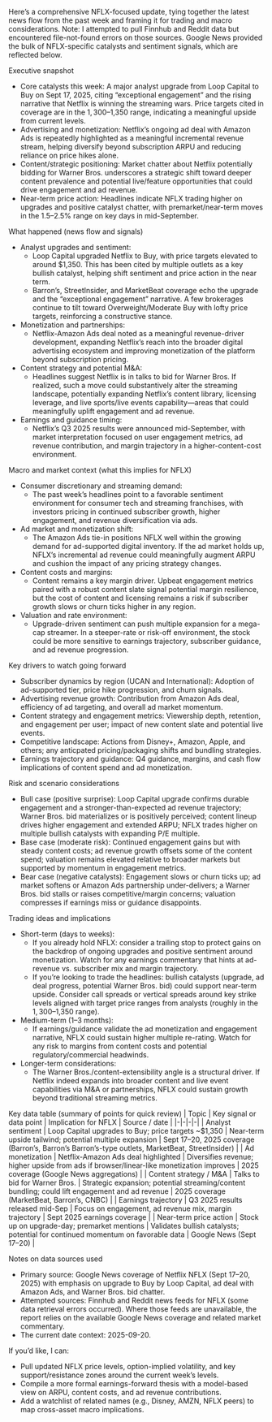 Here’s a comprehensive NFLX-focused update, tying together the latest news flow from the past week and framing it for trading and macro considerations. Note: I attempted to pull Finnhub and Reddit data but encountered file-not-found errors on those sources. Google News provided the bulk of NFLX-specific catalysts and sentiment signals, which are reflected below.

Executive snapshot
- Core catalysts this week: A major analyst upgrade from Loop Capital to Buy on Sept 17, 2025, citing “exceptional engagement” and the rising narrative that Netflix is winning the streaming wars. Price targets cited in coverage are in the $1,300–$1,350 range, indicating a meaningful upside from current levels.
- Advertising and monetization: Netflix’s ongoing ad deal with Amazon Ads is repeatedly highlighted as a meaningful incremental revenue stream, helping diversify beyond subscription ARPU and reducing reliance on price hikes alone.
- Content/strategic positioning: Market chatter about Netflix potentially bidding for Warner Bros. underscores a strategic shift toward deeper content prevalence and potential live/feature opportunities that could drive engagement and ad revenue.
- Near-term price action: Headlines indicate NFLX trading higher on upgrades and positive catalyst chatter, with premarket/near-term moves in the 1.5–2.5% range on key days in mid-September.

What happened (news flow and signals)
- Analyst upgrades and sentiment:
  - Loop Capital upgraded Netflix to Buy, with price targets elevated to around $1,350. This has been cited by multiple outlets as a key bullish catalyst, helping shift sentiment and price action in the near term.
  - Barron’s, StreetInsider, and MarketBeat coverage echo the upgrade and the “exceptional engagement” narrative. A few brokerages continue to tilt toward Overweight/Moderate Buy with lofty price targets, reinforcing a constructive stance.
- Monetization and partnerships:
  - Netflix-Amazon Ads deal noted as a meaningful revenue-driver development, expanding Netflix’s reach into the broader digital advertising ecosystem and improving monetization of the platform beyond subscription pricing.
- Content strategy and potential M&A:
  - Headlines suggest Netflix is in talks to bid for Warner Bros. If realized, such a move could substantively alter the streaming landscape, potentially expanding Netflix’s content library, licensing leverage, and live sports/live events capability—areas that could meaningfully uplift engagement and ad revenue.
- Earnings and guidance timing:
  - Netflix’s Q3 2025 results were announced mid-September, with market interpretation focused on user engagement metrics, ad revenue contribution, and margin trajectory in a higher-content-cost environment.

Macro and market context (what this implies for NFLX)
- Consumer discretionary and streaming demand:
  - The past week’s headlines point to a favorable sentiment environment for consumer tech and streaming franchises, with investors pricing in continued subscriber growth, higher engagement, and revenue diversification via ads.
- Ad market and monetization shift:
  - The Amazon Ads tie-in positions NFLX well within the growing demand for ad-supported digital inventory. If the ad market holds up, NFLX’s incremental ad revenue could meaningfully augment ARPU and cushion the impact of any pricing strategy changes.
- Content costs and margins:
  - Content remains a key margin driver. Upbeat engagement metrics paired with a robust content slate signal potential margin resilience, but the cost of content and licensing remains a risk if subscriber growth slows or churn ticks higher in any region.
- Valuation and rate environment:
  - Upgrade-driven sentiment can push multiple expansion for a mega-cap streamer. In a steeper-rate or risk-off environment, the stock could be more sensitive to earnings trajectory, subscriber guidance, and ad revenue progression.

Key drivers to watch going forward
- Subscriber dynamics by region (UCAN and International): Adoption of ad-supported tier, price hike progression, and churn signals.
- Advertising revenue growth: Contribution from Amazon Ads deal, efficiency of ad targeting, and overall ad market momentum.
- Content strategy and engagement metrics: Viewership depth, retention, and engagement per user; impact of new content slate and potential live events.
- Competitive landscape: Actions from Disney+, Amazon, Apple, and others; any anticpated pricing/packaging shifts and bundling strategies.
- Earnings trajectory and guidance: Q4 guidance, margins, and cash flow implications of content spend and ad monetization.

Risk and scenario considerations
- Bull case (positive surprise): Loop Capital upgrade confirms durable engagement and a stronger-than-expected ad revenue trajectory; Warner Bros. bid materializes or is positively perceived; content lineup drives higher engagement and extended ARPU; NFLX trades higher on multiple bullish catalysts with expanding P/E multiple.
- Base case (moderate risk): Continued engagement gains but with steady content costs; ad revenue growth offsets some of the content spend; valuation remains elevated relative to broader markets but supported by momentum in engagement metrics.
- Bear case (negative catalysts): Engagement slows or churn ticks up; ad market softens or Amazon Ads partnership under-delivers; a Warner Bros. bid stalls or raises competitive/margin concerns; valuation compresses if earnings miss or guidance disappoints.

Trading ideas and implications
- Short-term (days to weeks):
  - If you already hold NFLX: consider a trailing stop to protect gains on the backdrop of ongoing upgrades and positive sentiment around monetization. Watch for any earnings commentary that hints at ad-revenue vs. subscriber mix and margin trajectory.
  - If you’re looking to trade the headlines: bullish catalysts (upgrade, ad deal progress, potential Warner Bros. bid) could support near-term upside. Consider call spreads or vertical spreads around key strike levels aligned with target price ranges from analysts (roughly in the $1,300–$1,350 range).
- Medium-term (1–3 months):
  - If earnings/guidance validate the ad monetization and engagement narrative, NFLX could sustain higher multiple re-rating. Watch for any risk to margins from content costs and potential regulatory/commercial headwinds.
- Longer-term considerations:
  - The Warner Bros./content-extensibility angle is a structural driver. If Netflix indeed expands into broader content and live event capabilities via M&A or partnerships, NFLX could sustain growth beyond traditional streaming metrics.

Key data table (summary of points for quick review)
| Topic | Key signal or data point | Implication for NFLX | Source / date |
|-|-|-|-|
| Analyst sentiment | Loop Capital upgrades to Buy; price targets ~$1,350 | Near-term upside tailwind; potential multiple expansion | Sept 17–20, 2025 coverage (Barron’s, Barron’s Barron’s-type outlets, MarketBeat, StreetInsider) |
| Ad monetization | Netflix-Amazon Ads deal highlighted | Diversifies revenue; higher upside from ads if browser/linear-like monetization improves | 2025 coverage (Google News aggregations) |
| Content strategy / M&A | Talks to bid for Warner Bros. | Strategic expansion; potential streaming/content bundling; could lift engagement and ad revenue | 2025 coverage (MarketBeat, Barron’s, CNBC) |
| Earnings trajectory | Q3 2025 results released mid-Sep | Focus on engagement, ad revenue mix, margin trajectory | Sept 2025 earnings coverage |
| Near-term price action | Stock up on upgrade-day; premarket mentions | Validates bullish catalysts; potential for continued momentum on favorable data | Google News (Sept 17–20) |

Notes on data sources used
- Primary source: Google News coverage of Netflix NFLX (Sept 17–20, 2025) with emphasis on upgrade to Buy by Loop Capital, ad deal with Amazon Ads, and Warner Bros. bid chatter.
- Attempted sources: Finnhub and Reddit news feeds for NFLX (some data retrieval errors occurred). Where those feeds are unavailable, the report relies on the available Google News coverage and related market commentary.
- The current date context: 2025-09-20.

If you’d like, I can:
- Pull updated NFLX price levels, option-implied volatility, and key support/resistance zones around the current week’s levels.
- Compile a more formal earnings-forward thesis with a model-based view on ARPU, content costs, and ad revenue contributions.
- Add a watchlist of related names (e.g., Disney, AMZN, NFLX peers) to map cross-asset macro implications.